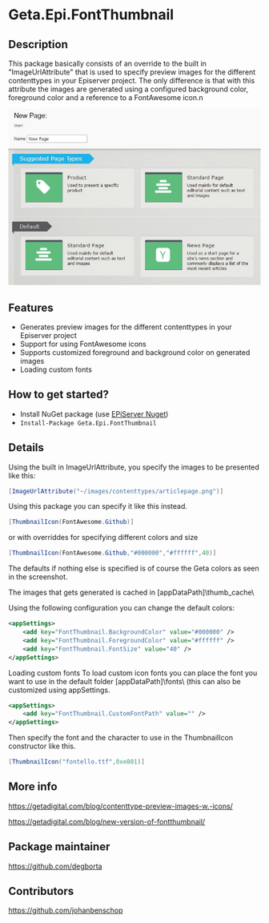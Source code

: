 # Geta.Epi.FontThumbnail

## Description
This package basically consists of an override to the built in "ImageUrlAttribute" that is used to specify preview images for the different contenttypes in your Episerver project. The only difference is that with this attribute the images are generated using a configured background color, foreground color and a reference to a FontAwesome icon.n

![Screenshot of package](/docs/fontthumbnail_overview.jpg)

## Features
* Generates preview images for the different contenttypes in your Episerver project
* Support for using FontAwesome icons
* Supports customized foreground and background color on generated images
* Loading custom fonts

## How to get started?
* Install NuGet package (use [EPiServer Nuget](http://nuget.episerver.com))
* ``Install-Package Geta.Epi.FontThumbnail``


## Details
Using the built in ImageUrlAttribute, you specify the images to be presented like this:
```cs
[ImageUrlAttribute("~/images/contenttypes/articlepage.png")]
```

Using this package you can specify it like this instead.
```cs
[ThumbnailIcon(FontAwesome.Github)]
```

or with overriddes for specifying different colors and size
```cs
[ThumbnailIcon(FontAwesome.Github,"#000000","#ffffff",40)]
```
The defaults if nothing else is specified is of course the Geta colors as seen in the screenshot.

The images that gets generated is cached in [appDataPath]\thumb_cache\

Using the following configuration you can change the default colors:
```xml
<appSettings>
    <add key="FontThumbnail.BackgroundColor" value="#000000" />
    <add key="FontThumbnail.ForegroundColor" value="#ffffff" />
    <add key="FontThumbnail.FontSize" value="40" />
</appSettings>
```

Loading custom fonts
To load custom icon fonts you can place the font you want to use in the default folder [appDataPath]\fonts\ (this can also be customized using appSettings.
```xml
<appSettings>
    <add key="FontThumbnail.CustomFontPath" value="" />
</appSettings>
```
Then specify the font and the character to use in the ThumbnailIcon constructor like this.
```cs
[ThumbnailIcon("fontello.ttf",0xe801)]
```

## More info
https://getadigital.com/blog/contenttype-preview-images-w.-icons/

https://getadigital.com/blog/new-version-of-fontthumbnail/

## Package maintainer
https://github.com/degborta

## Contributors
https://github.com/johanbenschop

